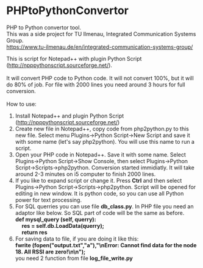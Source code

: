 # PHPtoPythonConvertor<br>
PHP to Python convertor tool.<br>
This was a side project for TU Ilmenau, Integrated Communication Systems Group. <br>
https://www.tu-ilmenau.de/en/integrated-communication-systems-group/<br>

This is script for Notepad++ with plugin Python Script (http://npppythonscript.sourceforge.net/).<br><br>
It will convert PHP code to Python code. It will not convert 100%, but it will do 80% of job. For file with 2000 lines you need around 3 hours for full conversion. <br>
<br>
How to use:<br>
1. Install Notepad++ and plugin Python Script (http://npppythonscript.sourceforge.net/)<br>
2. Create new file in Notepad++, copy code from php2python.py to this new file. Select menu Plugins->Python Script->New Script and save it with some name (let's say php2python). You will use this name to run a script. <br>
3. Open your PHP code in Notepad++. Save it with some name. Select Plugins->Python Script->Show Console, then select Plugins->Python Script->Scripts->php2python. Conversion started immidiatly. It will take around 2-3 minutes on i5 computer to finish 2000 lines.<br>
4. If you like to expand script or change it. Press <b>Ctrl</b> and then select Plugins->Python Script->Scripts->php2python. Script will be opened for editing in new window. It is python code, so you can use all Python power for text processing.<br>
5. For SQL querries you can use file <b>db_class.py</b>. In PHP file you need an adaptor like below. So SQL part of code will be the same as before.<br><b>
def mysql_query (self, querry):<br>
 &nbsp;&nbsp;&nbsp;&nbsp;    res = self.db.LoadData(querry);<br>
 &nbsp;&nbsp;&nbsp;&nbsp;    return res<br></b>
6. For saving data to file, if you are doing it like this:<br>
<b>fwrite (fopen("output.txt","a"),"\nError: Cannot find data for the node 18.  All RSSI are zero!\n\n");</b><br>
you need 2 function from file <b>log_file_write.py</b><br>



